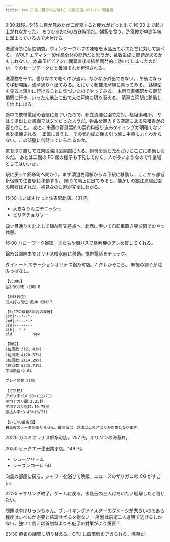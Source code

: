 ```yaml
---
title: 144 日目（曇りのち晴れ）江東区深川のレトロ図書館
---
```


0:30 就寝。5:15 に目が覚めたが二度寝すると疲れがどっと出て 10:30 まで起き上がれなかった。
もうひるおびの放送時間だ。朝飯を食う。洗濯物が中途半端に溜まっているので片付ける。

洗濯待ちに耐性調査。ウィンターウルフの凍結を水晶玉のボスたちに対して調べる。
WOLF エディター製作品全体の問題だと思うが、乱数生成に問題があるかもしれない。
水晶玉ビビアンに開幕直後凍結が偶発的に効いてしまったのだが、そのセーブデータだと毎回それが再現される。

洗濯物を干す。曇りなので乾くのが遅い。なかなか外出できない。
午後になって移動開始。浅草通りへ出てみる。とにかく都営浅草線に乗ってみる。
路線図を見ると深川に行けることに気づいたのでやってみる。
本所吾妻橋駅から蔵前橋駅に行き、いったん地上に出て大江戸線に切り替える。
清澄白河駅に移動して地上に出る。

途中で携帯電話の着信に気づいたので、都立清澄公園で応対。福祉事務所。
やはり提出した書面ではダメだったようだ。物品を購入する店舗による見積書が必要とのこと。
あと、来週の賃貸契約の契約料振り込みタイミングが明確でない点を指摘される。
正直に言うと、その契約成立後の引っ越し手順もよくわからない。この部屋に何時までいられるのか。

気を取り直して江東区深川図書館に入る。朝刊を読むためだけにここに移動したのだ。
あとは二階の PC 席の様子も下見しておく。人が多いようなので作業場としてはいいか。

駅に戻って錦糸町へ向かう。まず清澄白河駅から森下駅に移動し、ここから都営新宿線で住吉駅に移動する。
降りて地上に出てみると、懐かしの猿江恩賜公園の南西はずれだ。初見なのに道が完全にわかる。

15:30 まいばすけっと住吉駅北店。131 円。

* 大きなりんごデニッシュ
* ピリ辛チョリソー

四ツ目通りを北上して錦糸町交差点へ。北西に歩いて自転車置き場公園でおやつ休憩。

16:00 ハローワーク墨田。またもや顔パスで検索機のアレを貸してくれる。

錦糸公園経由でオリナス噴水前に移動。携帯電話をチェック。

タイトー F ステーションオリナス錦糸町店。7 クレかそこら。
麻雀の調子が沈みっぱなし。

```text
【SCORE】
合計SCORE:-108.0

【最終段位】
四人打ち段位:風神 幻球:7

【9/17の最新8試合の履歴】
1st|*--*--*-
2nd|-*---*-*
3rd|--------
4th|--*-*---
old         new

【順位】
1位回数:3(21.43%)
2位回数:4(28.57%)
3位回数:2(14.29%)
4位回数:5(35.71%)
平均順位:2.64

プレイ局数:71局

【打ち筋】
アガリ率:16.90%(12/71)
平均アガリ翻:2.25翻
平均アガリ巡目:10.75巡
振込み率:8.45%(6/71)

【9/17の最高役】
最高役のデータがありません。最高役は、跳満以上のアガリが対象となります。
```

20:20 カスミオリナス錦糸町店。257 円。オリジンの海苔弁。

20:50 ビッグエー墨田業平店。149 円。

* シュークリーム
* レーズンロール (4)

向島の部屋に戻る。シャワーを浴びて晩飯。ニュースのザリガニの CG がすごい。

22:25 テザリング終了。ゲームに戻る。水晶玉の三人はだいたい理解したと信じたい。

問題はやはりランちゃん。ブレイキングツイスターのダメージが大きいのである程度はレベルが必要と結論せざるを得ない。
序盤は前衛二人透明で逃げるしかない。強いて言えば首刎ねよりも魅了の対策がより重要？

23:30 麻雀の練習に切り替える。CPU に四暗刻をアガられる。潮時だ。
